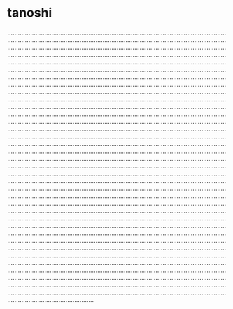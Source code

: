 # tanoshi

.................................................................................................................................................................................................................................................................................................................................................................................................................................................................................................................................................................................................................................................................................................................................................................................................................................................................................................................................................................................................................................................................................................................................................................................................................................................................................................................................................................................................................................................................................................................................................................................................................................................................................................................................................................................................................................................................................................................................................................................................................................................................................................................................................................................................................................................................................................................................................................................................................................................................................................................................................................................................................................................................................................................................................................................................................................................................................................................................................................................................................................................................................................................................................................................................................................................................................................................................................................................................................................................................................................................................................................................................................................................................................................................................................................................................................................................................................................................................................................................................................................................................................................................................................................................................................................................................................................................................................................................................................................................................................................................................................................................................................................................................................................